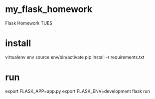 # my_flask_homework
Flask Homework TUES

# install
virtualenv env
source env/bin/activate
pip install -r requirements.txt

# run
export FLASK_APP=app.py
export FLASK_ENV=development
flask run

